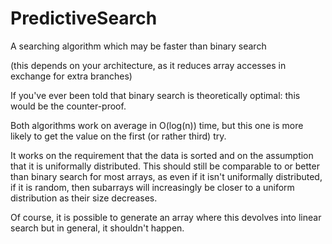 # PredictiveSearch
A searching algorithm which may be faster than binary search

(this depends on your architecture, as it reduces array accesses in exchange for extra branches)

If you've ever been told that binary search is theoretically optimal: this would be the counter-proof.

Both algorithms work on average in O(log(n)) time,
but this one is more likely to get the value on the first (or rather third) try.

It works on the requirement that the data is sorted and on the assumption that it is uniformally distributed.
This should still be comparable to or better than binary search for most arrays, as even if it isn't uniformally
distributed, if it is random, then subarrays will increasingly be closer to a uniform distribution as their size decreases.

Of course, it is possible to generate an array where this devolves into linear search
but in general, it shouldn't happen.
